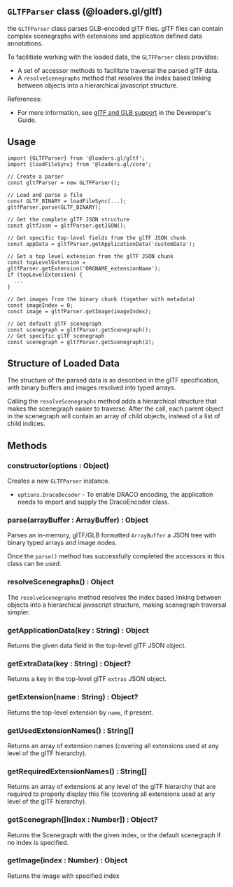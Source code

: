 ## `GLTFParser` class (@loaders.gl/gltf)

the `GLTFParser` class parses GLB-encoded glTF files. glTF files can contain complex scenegraphs with extensions and application defined data annotations.

To facilitiate working with the loaded data, the `GLTFParser` class provides:

* A set of accessor methods to facilitate traversal the parsed glTF data.
* A `resolveScenegraphs` method that resolves the index based linking between objects into a hierarchical javascript structure.

References:
* For more information, see [glTF and GLB support]() in the Developer's Guide.


## Usage

```
import {GLTFParser} from '@loaders.gl/gltf';
import {loadFileSync} from '@loaders.gl/core';

// Create a parser
const gltfParser = new GLTFParser();

// Load and parse a file
const GLTF_BINARY = loadFileSync(...);
gltfParser.parse(GLTF_BINARY);

// Get the complete glTF JSON structure
const gltfJson = gltfParser.getJSON();

// Get specific top-level fields from the glTF JSON chunk
const appData = gltfParser.getApplicationData('customData');

// Get a top level extension from the glTF JSON chunk
const topLevelExtension = gltfParser.getExtension('ORGNAME_extensionName');
if (topLevelExtension) {
  ...
}

// Get images from the binary chunk (together with metadata)
const imageIndex = 0;
const image = gltfParser.getImage(imageIndex);

// Get default glTF scenegraph
const scenegraph = gltfParser.getScenegraph();
// Get specific glTF scenegraph
const scenegraph = gltfParser.getScenegraph(2);
```


## Structure of Loaded Data

The structure of the parsed data is as described in the glTF specification, with binary buffers and images resolved into typed arrays.

Calling the `resolveScenegraphs` method adds a hierarchical structure that makes the scenegraph easier to traverse. After the call, each parent object in the scenegraph will contain an array of child objects, instead of a list of child indices.


## Methods

### constructor(options : Object)

Creates a new `GLTFParser` instance.

* `options.DracoDecoder` - To enable DRACO encoding, the application needs to import and supply the DracoEncoder class.


### parse(arrayBuffer : ArrayBuffer) : Object

Parses an in-memory, glTF/GLB formatted `ArrayBuffer` a JSON tree with binary typed arrays and image nodes.

Once the `parse()` method has successfully completed the accessors in this class can be used.


### resolveScenegraphs() : Object

The `resolveScenegraphs` method resolves the index based linking between objects into a hierarchical javascript structure, making scenegraph traversal simpler.


### getApplicationData(key : String) : Object

Returns the given data field in the top-level glTF JSON object.


### getExtraData(key : String) : Object?

Returns a key in the top-level glTF `extras` JSON object.


### getExtension(name : String) : Object?

Returns the top-level extension by `name`, if present.


### getUsedExtensionNames() : String[]

Returns an array of extension names (covering all extensions used at any level of the glTF hierarchy).


### getRequiredExtensionNames() : String[]

Returns an array of extensions at any level of the glTF hierarchy that are required to properly display this file (covering all extensions used at any level of the glTF hierarchy).


### getScenegraph([index : Number]) : Object?

Returns the Scenegraph with the given index, or the default scenegraph if no index is specified.


### getImage(index : Number) : Object

Returns the image with specified index
